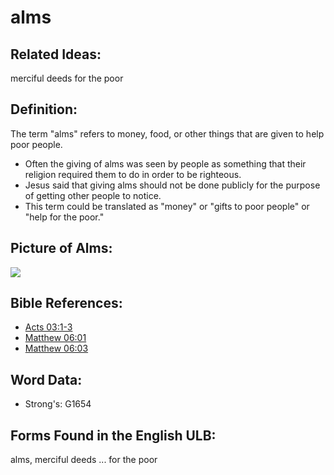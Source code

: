 # alms

## Related Ideas:

merciful deeds for the poor

## Definition:

The term "alms" refers to money, food, or other things that are given to help poor people.

* Often the giving of alms was seen by people as something that their religion required them to do in order to be righteous.
* Jesus said that giving alms should not be done publicly for the purpose of getting other people to notice.
* This term could be translated as "money" or "gifts to poor people" or "help for the poor."

## Picture of Alms:

<a href="https://content.bibletranslationtools.org/WycliffeAssociates/en_tw/raw/branch/master/PNGs/a/Alms.png"><img src="https://content.bibletranslationtools.org/WycliffeAssociates/en_tw/raw/branch/master/PNGs/a/Alms.png" ></a>

## Bible References:

* [Acts 03:1-3](rc://en/tn/help/act/03/01)
* [Matthew 06:01](rc://en/tn/help/mat/06/01)
* [Matthew 06:03](rc://en/tn/help/mat/06/03)

## Word Data:

* Strong's: G1654

## Forms Found in the English ULB:

alms, merciful deeds ... for the poor


